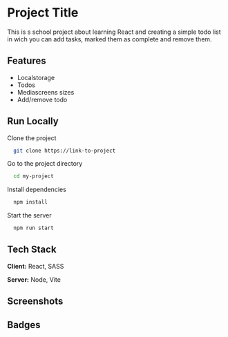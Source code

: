 
# Project Title

This is s school project about learning React and creating a simple todo list in wich you can add tasks, marked them as complete and remove them. 


## Features

- Localstorage
- Todos
- Mediascreens sizes
- Add/remove todo


## Run Locally

Clone the project

```bash
  git clone https://link-to-project
```

Go to the project directory

```bash
  cd my-project
```

Install dependencies

```bash
  npm install
```

Start the server

```bash
  npm run start
```


## Tech Stack

**Client:** React, SASS

**Server:** Node, Vite

## Screenshots






## Badges







